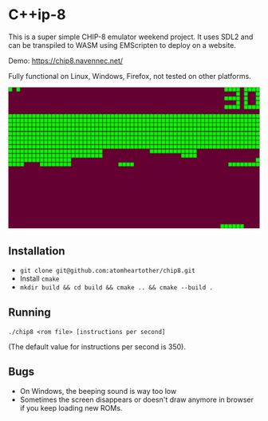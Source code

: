 # C++ip-8
This is a super simple CHIP-8 emulator weekend project. It uses SDL2 and can be transpiled to WASM using EMScripten to deploy on a website.

Demo: https://chip8.navennec.net/

Fully functional on Linux, Windows, Firefox, not tested on other platforms.

!["Brick screenshot"](res/screenshot.png?raw=true)

## Installation
- `git clone git@github.com:atomheartother/chip8.git`
- Install `cmake`
- `mkdir build && cd build && cmake .. && cmake --build .`

## Running
`./chip8 <rom file> [instructions per second]`

(The default value for instructions per second is 350).

## Bugs
- On Windows, the beeping sound is way too low
- Sometimes the screen disappears or doesn't draw anymore in browser if you keep loading new ROMs.
